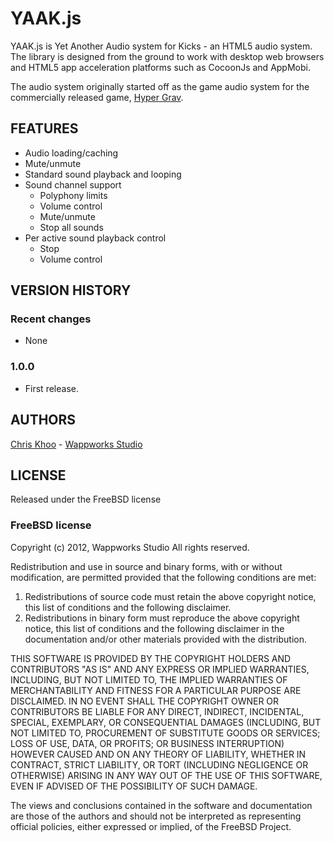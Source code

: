 YAAK.js
==================
YAAK.js is Yet Another Audio system for Kicks - an HTML5 audio system. The
library is designed from the ground to work with desktop web browsers and HTML5 
app acceleration platforms such as CocoonJs and AppMobi. 

The audio system originally started off as the game audio system for the commercially 
released game, [Hyper Grav](http://www.wappworks.com/portfolio/hyper-grav/).  


FEATURES
------------------
- Audio loading/caching
- Mute/unmute
- Standard sound playback and looping
- Sound channel support
  - Polyphony limits
  - Volume control
  - Mute/unmute
  - Stop all sounds  
- Per active sound playback control
  - Stop
  - Volume control 

VERSION HISTORY
------------------
### Recent changes
- None
 
### 1.0.0
- First release.

AUTHORS
------------------
[Chris Khoo](mailto:chris.khoo@wappworks.com) - [Wappworks Studio](http://www.wappworks.com)


LICENSE
------------------
Released under the FreeBSD license

### FreeBSD license

Copyright (c) 2012, Wappworks Studio
All rights reserved.

Redistribution and use in source and binary forms, with or without
modification, are permitted provided that the following conditions are met:

1. Redistributions of source code must retain the above copyright notice, this
list of conditions and the following disclaimer.
2. Redistributions in binary form must reproduce the above copyright notice,
this list of conditions and the following disclaimer in the documentation
and/or other materials provided with the distribution.

THIS SOFTWARE IS PROVIDED BY THE COPYRIGHT HOLDERS AND CONTRIBUTORS "AS IS" AND
ANY EXPRESS OR IMPLIED WARRANTIES, INCLUDING, BUT NOT LIMITED TO, THE IMPLIED
WARRANTIES OF MERCHANTABILITY AND FITNESS FOR A PARTICULAR PURPOSE ARE
DISCLAIMED. IN NO EVENT SHALL THE COPYRIGHT OWNER OR CONTRIBUTORS BE LIABLE FOR
ANY DIRECT, INDIRECT, INCIDENTAL, SPECIAL, EXEMPLARY, OR CONSEQUENTIAL DAMAGES
(INCLUDING, BUT NOT LIMITED TO, PROCUREMENT OF SUBSTITUTE GOODS OR SERVICES;
LOSS OF USE, DATA, OR PROFITS; OR BUSINESS INTERRUPTION) HOWEVER CAUSED AND
ON ANY THEORY OF LIABILITY, WHETHER IN CONTRACT, STRICT LIABILITY, OR TORT
(INCLUDING NEGLIGENCE OR OTHERWISE) ARISING IN ANY WAY OUT OF THE USE OF THIS
SOFTWARE, EVEN IF ADVISED OF THE POSSIBILITY OF SUCH DAMAGE.

The views and conclusions contained in the software and documentation are those
of the authors and should not be interpreted as representing official policies,
either expressed or implied, of the FreeBSD Project.


